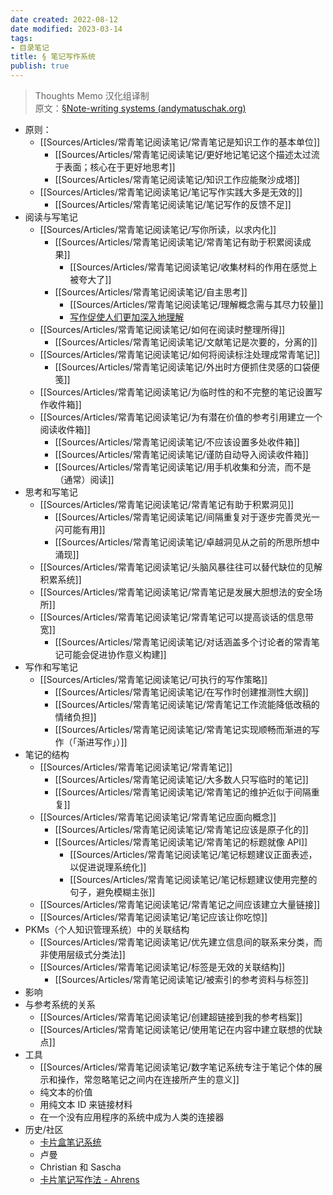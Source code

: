 ```yaml
---
date created: 2022-08-12
date modified: 2023-03-14
tags:
- 目录笔记
title: § 笔记写作系统
publish: true
---
```

> Thoughts Memo 汉化组译制  
> 原文：[§Note-writing systems (andymatuschak.org)](https://notes.andymatuschak.org/%C2%A7Note-writing_systems)

- 原则：
	- [[Sources/Articles/常青笔记阅读笔记/常青笔记是知识工作的基本单位]]
		- [[Sources/Articles/常青笔记阅读笔记/更好地记笔记这个描述太过流于表面；核心在于更好地思考]]
		- [[Sources/Articles/常青笔记阅读笔记/知识工作应能聚沙成塔]]
	- [[Sources/Articles/常青笔记阅读笔记/笔记写作实践大多是无效的]]
		- [[Sources/Articles/常青笔记阅读笔记/笔记写作的反馈不足]]
- 阅读与写笔记  
	- [[Sources/Articles/常青笔记阅读笔记/写你所读，以求内化]]
		- [[Sources/Articles/常青笔记阅读笔记/常青笔记有助于积累阅读成果]]
			- [[Sources/Articles/常青笔记阅读笔记/收集材料的作用在感觉上被夸大了]]
		- [[Sources/Articles/常青笔记阅读笔记/自主思考]]
			- [[Sources/Articles/常青笔记阅读笔记/理解概念需与其尽力较量]]
			- [写作促使人们更加深入地理解](https://notes.andymatuschak.org/z8q1K5a8i95qARkpFwS45qqtQzM8th82TkeUg)  
	- [[Sources/Articles/常青笔记阅读笔记/如何在阅读时整理所得]]
		- [[Sources/Articles/常青笔记阅读笔记/文献笔记是次要的，分离的]]
	- [[Sources/Articles/常青笔记阅读笔记/如何将阅读标注处理成常青笔记]]
		- [[Sources/Articles/常青笔记阅读笔记/外出时方便抓住灵感的口袋便笺]]
	- [[Sources/Articles/常青笔记阅读笔记/为临时性的和不完整的笔记设置写作收件箱]]
	- [[Sources/Articles/常青笔记阅读笔记/为有潜在价值的参考引用建立一个阅读收件箱]]
		- [[Sources/Articles/常青笔记阅读笔记/不应该设置多处收件箱]]
		- [[Sources/Articles/常青笔记阅读笔记/谨防自动导入阅读收件箱]]
		- [[Sources/Articles/常青笔记阅读笔记/用手机收集和分流，而不是（通常）阅读]]
- 思考和写笔记  
	- [[Sources/Articles/常青笔记阅读笔记/常青笔记有助于积累洞见]]
		- [[Sources/Articles/常青笔记阅读笔记/间隔重复对于逐步完善灵光一闪可能有用]]
		- [[Sources/Articles/常青笔记阅读笔记/卓越洞见从之前的所思所想中涌现]]
	- [[Sources/Articles/常青笔记阅读笔记/头脑风暴往往可以替代缺位的见解积累系统]]
	- [[Sources/Articles/常青笔记阅读笔记/常青笔记是发展大胆想法的安全场所]]
	- [[Sources/Articles/常青笔记阅读笔记/常青笔记可以提高谈话的信息带宽]]
		- [[Sources/Articles/常青笔记阅读笔记/对话涵盖多个讨论者的常青笔记可能会促进协作意义构建]]
- 写作和写笔记  
	- [[Sources/Articles/常青笔记阅读笔记/可执行的写作策略]]
		- [[Sources/Articles/常青笔记阅读笔记/在写作时创建推测性大纲]]
		- [[Sources/Articles/常青笔记阅读笔记/常青笔记工作流能降低改稿的情绪负担]]
		- [[Sources/Articles/常青笔记阅读笔记/常青笔记实现顺畅而渐进的写作（「渐进写作」）]]
- 笔记的结构  
	- [[Sources/Articles/常青笔记阅读笔记/常青笔记]]
		- [[Sources/Articles/常青笔记阅读笔记/大多数人只写临时的笔记]]
		- [[Sources/Articles/常青笔记阅读笔记/常青笔记的维护近似于间隔重复]]
	- [[Sources/Articles/常青笔记阅读笔记/常青笔记应面向概念]]
		- [[Sources/Articles/常青笔记阅读笔记/常青笔记应该是原子化的]]
		- [[Sources/Articles/常青笔记阅读笔记/常青笔记的标题就像 API]]
			- [[Sources/Articles/常青笔记阅读笔记/笔记标题建议正面表述，以促进说理系统化]]
			- [[Sources/Articles/常青笔记阅读笔记/笔记标题建议使用完整的句子，避免模糊主张]]
	- [[Sources/Articles/常青笔记阅读笔记/常青笔记之间应该建立大量链接]]
	- [[Sources/Articles/常青笔记阅读笔记/笔记应该让你吃惊]]
- PKMs（个人知识管理系统）中的关联结构  
	- [[Sources/Articles/常青笔记阅读笔记/优先建立信息间的联系来分类，而非使用层级式分类法]]
	- [[Sources/Articles/常青笔记阅读笔记/标签是无效的关联结构]]
		- [[Sources/Articles/常青笔记阅读笔记/被索引的参考资料与标签]]
- 影响  
- 与参考系统的关系  
	- [[Sources/Articles/常青笔记阅读笔记/创建超链接到我的参考档案]]
	- [[Sources/Articles/常青笔记阅读笔记/使用笔记在内容中建立联想的优缺点]]
- 工具  
	- [[Sources/Articles/常青笔记阅读笔记/数字笔记系统专注于笔记个体的展示和操作，常忽略笔记之间内在连接所产生的意义]]
	- 纯文本的价值  
	- 用纯文本 ID 来链接材料  
	- 在一个没有应用程序的系统中成为人类的连接器  
- 历史/社区  
	- [卡片盒笔记系统](https://notes.andymatuschak.org/z2QvtE9w5zs49x7WUeG8Ut1vywHDLiG2Wkm9p)  
	- 卢曼  
	- Christian 和 Sascha  
	- [卡片笔记写作法 - Ahrens](https://notes.andymatuschak.org/z6o5eS2DnpMwe2HnHyhgQAmmGkRCtkKina73u)